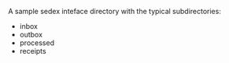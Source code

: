 A sample sedex inteface directory with the typical subdirectories:

* inbox
* outbox
* processed
* receipts